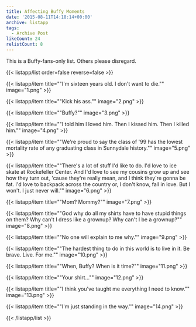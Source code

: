 ```yaml
---
title: Affecting Buffy Moments
date: '2015-08-11T14:18:14+00:00'
archive: listapp
tags: 
  - Archive Post
likeCount: 24
relistCount: 8
---
```


This is a Buffy-fans-only list. Others please disregard.

<!--more-->

{{< listapp/list order=false reverse=false >}}

   {{< listapp/item title="\"I'm sixteen years old. I don't want to die.\""
      image="1.png" >}}

   {{< listapp/item title="\"Kick his ass.\""
      image="2.png" >}}

   {{< listapp/item title="\"Buffy?\""
      image="3.png" >}}

   {{< listapp/item title="\"I told him I loved him. Then I kissed him. Then I killed him.\""
      image="4.png" >}}

   {{< listapp/item title="\"We're proud to say the class of '99 has the lowest mortality rate of any graduating class in Sunnydale history.\""
      image="5.png" >}}

   {{< listapp/item title="\"There's a lot of stuff I'd like to do. I'd love to ice skate at Rockefeller Center. And I'd love to see my cousins grow up and see how they turn out, 'cause they're really mean, and I think they're gonna be fat. I'd love to backpack across the country or, I don't know, fall in love. But I won't. I just never will.\""
      image="6.png" >}}

   {{< listapp/item title="\"Mom? Mommy?\""
      image="7.png" >}}

   {{< listapp/item title="\"God why do all my shirts have to have stupid things on them? Why can't I dress like a grownup? Why can't I be a grownup?\""
      image="8.png" >}}

   {{< listapp/item title="\"No one will explain to me why.\""
      image="9.png" >}}

   {{< listapp/item title="\"The hardest thing to do in this world is to live in it. Be brave. Live. For me.\""
      image="10.png" >}}

   {{< listapp/item title="\"When, Buffy? When is it time?\""
      image="11.png" >}}

   {{< listapp/item title="\"Your shirt…\""
      image="12.png" >}}

   {{< listapp/item title="\"I think you've taught me everything I need to know.\""
      image="13.png" >}}

   {{< listapp/item title="\"I'm just standing in the way.\""
      image="14.png" >}}

{{< /listapp/list >}}
